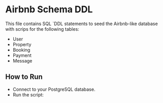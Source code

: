 # Airbnb Schema DDL
This file contains SQL `DDL statements to seed the Airbnb-like database with scrips for the following tables:

- User
- Property
- Booking
- Payment
- Message
## How to Run
* Connect to your PostgreSQL database.
* Run the script:
